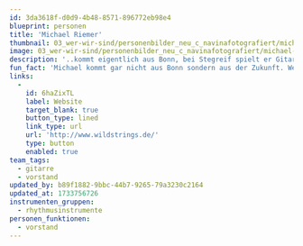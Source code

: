 ```yaml
---
id: 3da3618f-d0d9-4b48-8571-896772eb98e4
blueprint: personen
title: 'Michael Riemer'
thumbnail: 03_wer-wir-sind/personenbilder_neu_c_navinafotografiert/michael-riemer_(c)_navinafotografiert-3291-b.jpg
image: 03_wer-wir-sind/personenbilder_neu_c_navinafotografiert/michael-riemer_(c)_navinafotografiert-3291-b.jpg
description: '..kommt eigentlich aus Bonn, bei Stegreif spielt er Gitarre und sitzt im Vorstand.'
fun_fact: 'Michael kommt gar nicht aus Bonn sondern aus der Zukunft. Weil es ihm hier aber oft langweilig ist und Computerspiele auch nicht mehr das sind, was sie mal waren (oder sein werden geworden sind), fährt er jetzt mit Stegreif dorthin zurück.'
links:
  -
    id: 6haZixTL
    label: Website
    target_blank: true
    button_type: lined
    link_type: url
    url: 'http://www.wildstrings.de/'
    type: button
    enabled: true
team_tags:
  - gitarre
  - vorstand
updated_by: b89f1882-9bbc-44b7-9265-79a3230c2164
updated_at: 1733756726
instrumenten_gruppen:
  - rhythmusinstrumente
personen_funktionen:
  - vorstand
---
```

